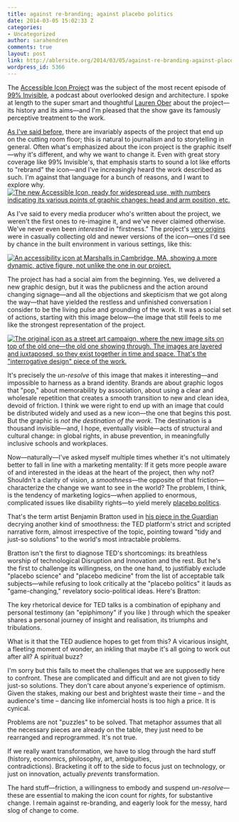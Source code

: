 ```yaml
---
title: against re-branding; against placebo politics
date: 2014-03-05 15:02:33 Z
categories:
- Uncategorized
author: sarahendren
comments: true
layout: post
link: http://ablersite.org/2014/03/05/against-re-branding-against-placebo-politics/
wordpress_id: 5366
---
```


The [Accessible Icon Project](http://www.accessibleicon.org/) was the subject of the most recent episode of [99% Invisible](http://99percentinvisible.org/episode/icon-for-access/), a podcast about overlooked design and architecture. I spoke at length to the super smart and thoughtful [Lauren Ober](http://www.oberandout.com/) about the project—its history and its aims—and I'm pleased that the show gave its famously perceptive treatment to the work.

[As I've said before](http://ablersite.org/2013/07/12/on-boundedness-faqs-about-the-accessible-icon/), there are invariably aspects of the project that end up on the cutting room floor; this is natural to journalism and to storytelling in general. Often what's emphasized about the icon project is the graphic itself—why it's different, and why we want to change it. Even with great story coverage like 99% Invisible's, that emphasis starts to sound a lot like efforts to "rebrand" the icon—and I've increasingly heard the work described as such. I'm against that language for a bunch of reasons, and I want to explore why. [![The new Accessible Icon, ready for widespread use, with numbers indicating its various points of graphic changes: head and arm position, etc.](http://ablersite.files.wordpress.com/2014/02/6404309.png)](http://ablersite.files.wordpress.com/2014/02/6404309.png)

As I've said to every media producer who's written about the project, we weren't the first ones to re-imagine it, and we've never claimed otherwise. We've never even been *interested* in "firstness." The project's [very origins](http://ablersite.org/2010/03/29/ongoing-public-signs/) were in casually collecting old and newer versions of the icon—ones I'd see by chance in the built environment in various settings, like this:

[![An accessibility icon at Marshalls in Cambridge, MA, showing a more dynamic, active figure, not unlike the one in our project.](http://ablersite.files.wordpress.com/2014/02/activechairmarshalls.jpg)](http://ablersite.files.wordpress.com/2014/02/activechairmarshalls.jpg)

The project has had a social aim from the beginning. Yes, we delivered a new graphic design, but it was the publicness and the action around changing signage—and all the objections and skepticism that we got along the way—that have yielded the restless and unfinished conversation I consider to be the living pulse and grounding of the work. It was a social set of actions, starting with this image below—the image that still feels to me like the strongest representation of the project.

[![The original icon as a street art campaign, where the new image sits on top of the old one—the old one showing through. The images are layered and juxtaposed, so they exist together in time and space. That's the "interrogative design" piece of the work.](http://ablersite.files.wordpress.com/2014/02/uptonstreetcambridgeclosewe.jpg)](http://ablersite.files.wordpress.com/2014/02/uptonstreetcambridgeclosewe.jpg)

It's precisely the _un-resolve_ of this image that makes it interesting—and impossible to harness as a brand identity. Brands are about graphic logos that "pop," about memorability by association, about using a clear and wholesale repetition that creates a smooth transition to new and clean idea, devoid of friction. I think we were right to end up with an image that could be distributed widely and used as a new icon—the one that begins this post. But the graphic is _not the destination of the work_. The destination is a thousand invisible—and, I hope, eventually visible—acts of structural and cultural change: in global rights, in abuse prevention, in meaningfully inclusive schools and workplaces.

Now—naturally—I've asked myself multiple times whether it's not ultimately better to fall in line with a marketing mentality: If it gets more people aware of and interested in the ideas at the heart of the project, then why not? Shouldn't a clarity of vision, a _smoothness_—the opposite of that friction—characterize the change we want to see in the world? The problem, I think, is the tendency of marketing logics—when applied to enormous, complicated issues like disability rights—to yield merely [placebo politics](http://www.theguardian.com/commentisfree/2013/dec/30/we-need-to-talk-about-ted).

That's the term artist Benjamin Bratton used in [his piece in the Guardian](http://www.theguardian.com/commentisfree/2013/dec/30/we-need-to-talk-about-ted) decrying another kind of smoothness: the TED platform's strict and scripted narrative form, almost irrespective of the topic, pointing toward "tidy and just-so solutions" to the world's most intractable problems.

Bratton isn't the first to diagnose TED's shortcomings: its breathless worship of technological Disruption and Innovation and the rest. But he's the first to challenge its willingness, on the one hand, to justifiably exclude "placebo science" and "placebo medicine" from the list of acceptable talk subjects—while refusing to look critically at the "placebo politics" it lauds as "game-changing," revelatory socio-political ideas. Here's Bratton:


The key rhetorical device for TED talks is a combination of epiphany and personal testimony (an "epiphimony" if you like ) through which the speaker shares a personal journey of insight and realisation, its triumphs and tribulations.




What is it that the TED audience hopes to get from this? A vicarious insight, a fleeting moment of wonder, an inkling that maybe it's all going to work out after all? A spiritual buzz?




I'm sorry but this fails to meet the challenges that we are supposedly here to confront. These are complicated and difficult and are not given to tidy just-so solutions. They don't care about anyone's experience of optimism. Given the stakes, making our best and brightest waste their time – and the audience's time – dancing like infomercial hosts is too high a price. It is cynical.




Problems are not "puzzles" to be solved. That metaphor assumes that all the necessary pieces are already on the table, they just need to be rearranged and reprogrammed. It's not true.




If we really want transformation, we have to slog through the hard stuff (history, economics, philosophy, art, ambiguities, contradictions). Bracketing it off to the side to focus just on technology, or just on innovation, actually _prevents_ transformation.


The hard stuff—friction, a willingness to embody and suspend _un-resolve_—these are essential to making the icon count for _rights_, for substantive change. I remain against re-branding, and eagerly look for the messy, hard slog of change to come.
